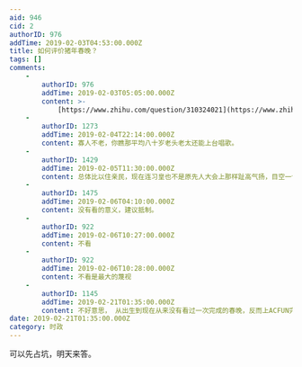 ```yaml
---
aid: 946
cid: 2
authorID: 976
addTime: 2019-02-03T04:53:00.000Z
title: 如何评价猪年春晚？
tags: []
comments:
    -
        authorID: 976
        addTime: 2019-02-03T05:05:00.000Z
        content: >-
            [https://www.zhihu.com/question/310324021](https://www.zhihu.com/question/310324021)
    -
        authorID: 1273
        addTime: 2019-02-04T22:14:00.000Z
        content: 寡人不老，你瞧那平均八十岁老头老太还能上台唱歌。
    -
        authorID: 1429
        addTime: 2019-02-05T11:30:00.000Z
        content: 总体比以住亲民，现在连习皇也不是原先人大会上那样趾高气扬，目空一切的样子，开始走亲民路线，习青蛙也明白不能靠吸气鼓肚来跟牛比大小了
    -
        authorID: 1475
        addTime: 2019-02-06T04:10:00.000Z
        content: 没有看的意义，建议抵制。
    -
        authorID: 922
        addTime: 2019-02-06T10:27:00.000Z
        content: 不看
    -
        authorID: 922
        addTime: 2019-02-06T10:28:00.000Z
        content: 不看是最大的蔑视
    -
        authorID: 1145
        addTime: 2019-02-21T01:35:00.000Z
        content: 不好意思， 从出生到现在从来没有看过一次完成的春晚，反而上ACFUN完整看过一次美国春晚的路过。。。
date: 2019-02-21T01:35:00.000Z
category: 时政
---
```


可以先占坑，明天来答。
